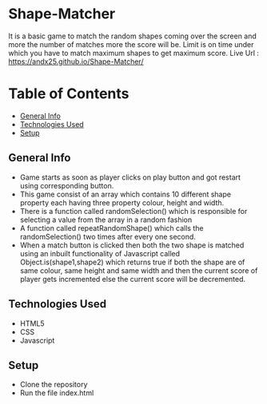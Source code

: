 # Shape-Matcher
It is a basic game to match the random shapes coming over the screen and more the number of matches more the score will be. Limit is on time under which you have to match maximum shapes to get maximum score. Live Url : https://andx25.github.io/Shape-Matcher/


# Table of Contents
* [General Info](#general-info)
* [Technologies Used](#technologies-used)
* [Setup](#setup)

## General Info
* Game starts as soon as player clicks on play button and got restart using corresponding button.
* This game consist of an array which contains 10 different shape property each having three property colour, height and width.
* There is a function called randomSelection() which is responsible for selecting a value from the array in a random fashion
* A function called repeatRandomShape() which calls the randomSelection() two times after every one second.
* When a match button is clicked then both the two shape is matched using an inbuilt functionality of Javascript called Object.is(shape1,shape2) which returns true if both the shape are of same colour, same height and same width and then the current score of player gets incremented else the current score will be decremented.

## Technologies Used
* HTML5
* CSS
* Javascript

## Setup
* Clone the repository
* Run the file index.html
